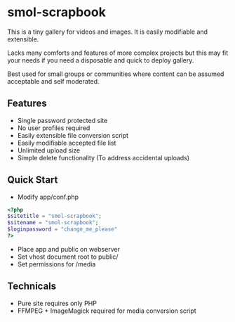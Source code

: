 # smol-scrapbook
 
This is a tiny gallery for videos and images.
It is easily modifiable and extensible.

Lacks many comforts and features of more complex projects but this may fit your needs if you need a disposable and quick to deploy gallery.

Best used for small groups or communities where content can be assumed acceptable and self moderated.

## Features
* Single password protected site
* No user profiles required
* Easily extensible file conversion script
* Easily modifiable accepted file list
* Unlimited upload size
* Simple delete functionality (To address accidental uploads)

## Quick Start
* Modify app/conf.php
```php
<?php
$sitetitle = "smol-scrapbook";
$sitename = "smol-scrapbook";
$loginpassword = "change_me_please"
?>
```

* Place app and public on webserver
* Set vhost document root to public/
* Set permissions for /media

## Technicals
* Pure site requires only PHP
* FFMPEG + ImageMagick required for media conversion script

